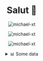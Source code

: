 <h1 align="center">Salut 👋</h1>

<p align="center"> <img src="https://komarev.com/ghpvc/?username=michael-xt" alt="michael-xt" /> 
</p>

<p align="center"><img align="center" src="https://github-readme-stats.vercel.app/api/top-langs/?username=michael-xt&layout=compact&theme=dark&show_icons=true" alt="michael-xt" /></p>
<p align="center"><img align="center" src="https://github-readme-stats.vercel.app/api?username=michael-xt&show_icons=true&theme=dark&show_icons=true" alt="michael-xt" /></p>

<details align="center"><summary>📊 Some data</summary>
<p>

<!--START_SECTION:waka-->
**🐱 My Github Data** 

> 🏆 133 Contributions in the Year 2021
 > 
> 📦 9.7 MB Used in Github's Storage 
 > 
> 🚫 Not Opted to Hire
 > 
> 📜 5 Public Repositories 
 > 
> 🔑 28 Private Repositories  
 > 
**I'm an Early 🐤** 

```text
🌞 Morning    97 commits     ███████░░░░░░░░░░░░░░░░░░   30.79% 
🌆 Daytime    93 commits     ███████░░░░░░░░░░░░░░░░░░   29.52% 
🌃 Evening    121 commits    █████████░░░░░░░░░░░░░░░░   38.41% 
🌙 Night      4 commits      ░░░░░░░░░░░░░░░░░░░░░░░░░   1.27%

```
📅 **I'm Most Productive on Wednesday** 

```text
Monday       33 commits     ██░░░░░░░░░░░░░░░░░░░░░░░   10.48% 
Tuesday      43 commits     ███░░░░░░░░░░░░░░░░░░░░░░   13.65% 
Wednesday    67 commits     █████░░░░░░░░░░░░░░░░░░░░   21.27% 
Thursday     53 commits     ████░░░░░░░░░░░░░░░░░░░░░   16.83% 
Friday       55 commits     ████░░░░░░░░░░░░░░░░░░░░░   17.46% 
Saturday     37 commits     ███░░░░░░░░░░░░░░░░░░░░░░   11.75% 
Sunday       27 commits     ██░░░░░░░░░░░░░░░░░░░░░░░   8.57%

```


📊 **This Week I Spent My Time On** 

```text
🔥 Editors: 
GoLand                   2 hrs 18 mins       █████████████████░░░░░░░░   70.72% 
VS Code                  57 mins             ███████░░░░░░░░░░░░░░░░░░   29.28%

💻 Operating System: 
Windows                  3 hrs 15 mins       █████████████████████████   100.0%

```

**I Mostly Code in JavaScript** 

```text
JavaScript               9 repos             ███████░░░░░░░░░░░░░░░░░░   31.03% 
Java                     8 repos             ███████░░░░░░░░░░░░░░░░░░   27.59% 
Vue                      3 repos             ██░░░░░░░░░░░░░░░░░░░░░░░   10.34% 
Lua                      2 repos             █░░░░░░░░░░░░░░░░░░░░░░░░   6.9% 
C#                       2 repos             █░░░░░░░░░░░░░░░░░░░░░░░░   6.9%

```



 Last Updated on 14/07/2021
<!--END_SECTION:waka-->
</p>
